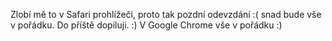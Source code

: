 Zlobí mě to v Safari prohlížeči, proto tak pozdní odevzdání :( snad bude vše v pořádku. Do příště dopiluji. :)
V Google Chrome vše v pořádku :)
